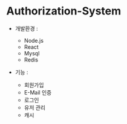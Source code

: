 # Authorization-System
- 개발환경 : 
  - Node.js 
  - React 
  - Mysql 
  - Redis

- 기능 : 
  - 회원가입
  - E-Mail 인증
  - 로그인
  - 유저 관리
  - 캐시
